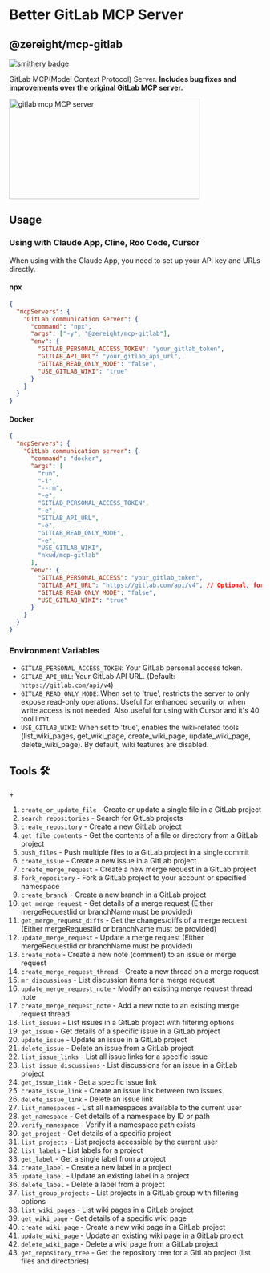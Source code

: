# Better GitLab MCP Server

## @zereight/mcp-gitlab

[![smithery badge](https://smithery.ai/badge/@zereight/gitlab-mcp)](https://smithery.ai/server/@zereight/gitlab-mcp)

GitLab MCP(Model Context Protocol) Server. **Includes bug fixes and improvements over the original GitLab MCP server.**

<a href="https://glama.ai/mcp/servers/7jwbk4r6d7"><img width="380" height="200" src="https://glama.ai/mcp/servers/7jwbk4r6d7/badge" alt="gitlab mcp MCP server" /></a>

## Usage

### Using with Claude App, Cline, Roo Code, Cursor

When using with the Claude App, you need to set up your API key and URLs directly.

#### npx

```json
{
  "mcpServers": {
    "GitLab communication server": {
      "command": "npx",
      "args": ["-y", "@zereight/mcp-gitlab"],
      "env": {
        "GITLAB_PERSONAL_ACCESS_TOKEN": "your_gitlab_token",
        "GITLAB_API_URL": "your_gitlab_api_url",
        "GITLAB_READ_ONLY_MODE": "false",
        "USE_GITLAB_WIKI": "true"
      }
    }
  }
}
```

#### Docker

```json
{
  "mcpServers": {
    "GitLab communication server": {
      "command": "docker",
      "args": [
        "run",
        "-i",
        "--rm",
        "-e",
        "GITLAB_PERSONAL_ACCESS_TOKEN",
        "-e",
        "GITLAB_API_URL",
        "-e",
        "GITLAB_READ_ONLY_MODE",
        "-e",
        "USE_GITLAB_WIKI",
        "nkwd/mcp-gitlab"
      ],
      "env": {
        "GITLAB_PERSONAL_ACCESS": "your_gitlab_token",
        "GITLAB_API_URL": "https://gitlab.com/api/v4", // Optional, for self-hosted GitLab
        "GITLAB_READ_ONLY_MODE": "false",
        "USE_GITLAB_WIKI": "true"
      }
    }
  }
}
```

### Environment Variables

- `GITLAB_PERSONAL_ACCESS_TOKEN`: Your GitLab personal access token.
- `GITLAB_API_URL`: Your GitLab API URL. (Default: `https://gitlab.com/api/v4`)
- `GITLAB_READ_ONLY_MODE`: When set to 'true', restricts the server to only expose read-only operations. Useful for enhanced security or when write access is not needed. Also useful for using with Cursor and it's 40 tool limit.
- `USE_GITLAB_WIKI`: When set to 'true', enables the wiki-related tools (list_wiki_pages, get_wiki_page, create_wiki_page, update_wiki_page, delete_wiki_page). By default, wiki features are disabled.

## Tools 🛠️

+<!-- TOOLS-START -->

1. `create_or_update_file` - Create or update a single file in a GitLab project
2. `search_repositories` - Search for GitLab projects
3. `create_repository` - Create a new GitLab project
4. `get_file_contents` - Get the contents of a file or directory from a GitLab project
5. `push_files` - Push multiple files to a GitLab project in a single commit
6. `create_issue` - Create a new issue in a GitLab project
7. `create_merge_request` - Create a new merge request in a GitLab project
8. `fork_repository` - Fork a GitLab project to your account or specified namespace
9. `create_branch` - Create a new branch in a GitLab project
10. `get_merge_request` - Get details of a merge request (Either mergeRequestIid or branchName must be provided)
11. `get_merge_request_diffs` - Get the changes/diffs of a merge request (Either mergeRequestIid or branchName must be provided)
12. `update_merge_request` - Update a merge request (Either mergeRequestIid or branchName must be provided)
13. `create_note` - Create a new note (comment) to an issue or merge request
14. `create_merge_request_thread` - Create a new thread on a merge request
15. `mr_discussions` - List discussion items for a merge request
16. `update_merge_request_note` - Modify an existing merge request thread note
17. `create_merge_request_note` - Add a new note to an existing merge request thread
18. `list_issues` - List issues in a GitLab project with filtering options
19. `get_issue` - Get details of a specific issue in a GitLab project
20. `update_issue` - Update an issue in a GitLab project
21. `delete_issue` - Delete an issue from a GitLab project
22. `list_issue_links` - List all issue links for a specific issue
23. `list_issue_discussions` - List discussions for an issue in a GitLab project
24. `get_issue_link` - Get a specific issue link
25. `create_issue_link` - Create an issue link between two issues
26. `delete_issue_link` - Delete an issue link
27. `list_namespaces` - List all namespaces available to the current user
28. `get_namespace` - Get details of a namespace by ID or path
29. `verify_namespace` - Verify if a namespace path exists
30. `get_project` - Get details of a specific project
31. `list_projects` - List projects accessible by the current user
32. `list_labels` - List labels for a project
33. `get_label` - Get a single label from a project
34. `create_label` - Create a new label in a project
35. `update_label` - Update an existing label in a project
36. `delete_label` - Delete a label from a project
37. `list_group_projects` - List projects in a GitLab group with filtering options
38. `list_wiki_pages` - List wiki pages in a GitLab project
39. `get_wiki_page` - Get details of a specific wiki page
40. `create_wiki_page` - Create a new wiki page in a GitLab project
41. `update_wiki_page` - Update an existing wiki page in a GitLab project
42. `delete_wiki_page` - Delete a wiki page from a GitLab project
43. `get_repository_tree` - Get the repository tree for a GitLab project (list files and directories)
<!-- TOOLS-END -->
